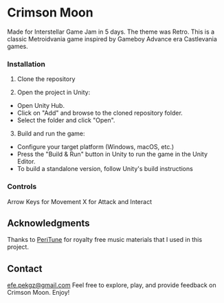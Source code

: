 # Crimson Moon

Made for Interstellar Game Jam in 5 days. The theme was Retro.
This is a classic Metroidvania game inspired by Gameboy Advance era Castlevania games.


### Installation

1. Clone the repository
  
2.  Open the project in Unity:
- Open Unity Hub.
- Click on "Add" and browse to the cloned repository folder.
- Select the folder and click "Open".

3. Build and run the game:
- Configure your target platform (Windows, macOS, etc.)
- Press the "Build & Run" button in Unity to run the game in the Unity Editor.
- To build a standalone version, follow Unity's build instructions

### Controls

Arrow Keys for Movement
X for Attack and Interact

## Acknowledgments
Thanks to [PeriTune](https://www.youtube.com/@PeriTune) for royalty free music materials that I used in this project.

## Contact
efe.pekgz@gmail.com
Feel free to explore, play, and provide feedback on Crimson Moon. Enjoy!
